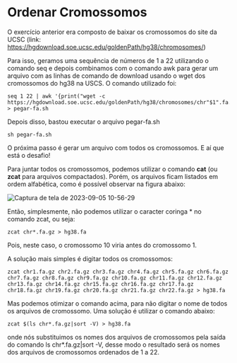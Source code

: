 # Ordenar Cromossomos

O exercício anterior era composto de baixar os cromossomos do site da UCSC (link: https://hgdownload.soe.ucsc.edu/goldenPath/hg38/chromosomes/)

Para isso, geramos uma sequência de números de 1 a 22 utilizando o comando seq e depois combinamos com o comando awk para gerar um arquivo com as linhas de comando de download usando o wget dos cromossomos do hg38 na USCS.
O comando utilizado foi:

    seq 1 22 | awk '{print("wget -c https://hgdownload.soe.ucsc.edu/goldenPath/hg38/chromosomes/chr"$1".fa.gz")}' > pegar-fa.sh

Depois disso, bastou executar o arquivo pegar-fa.sh

    sh pegar-fa.sh

O próxima passo é gerar um arquivo com todos os cromossomos. E aí que está o desafio!

Para juntar todos os cromossomos, podemos utilizar o comando **cat** (ou **zcat** para arquivos compactados). Porém, os arquivos ficam listados em ordem alfabética, como é possível observar na figura abaixo:

![Captura de tela de 2023-09-05 10-56-29](https://github.com/angelicanakagawa/ordenar-cromossomo/assets/60954085/c342a762-a1a8-489f-81a9-210d53898944)

Então, simplesmente, não podemos utilizar o caracter coringa * no comando zcat, ou seja:

    zcat chr*.fa.gz > hg38.fa

Pois, neste caso, o cromossomo 10 viria antes do cromossomo 1.

A solução mais simples é digitar todos os cromossomos:

    zcat chr1.fa.gz chr2.fa.gz chr3.fa.gz chr4.fa.gz chr5.fa.gz chr6.fa.gz chr7.fa.gz chr8.fa.gz chr9.fa.gz chr10.fa.gz chr11.fa.gz chr12.fa.gz chr13.fa.gz chr14.fa.gz chr15.fa.gz chr16.fa.gz chr17.fa.gz chr18.fa.gz chr19.fa.gz chr20.fa.gz chr21.fa.gz chr22.fa.gz > hg38.fa

Mas podemos otimizar o comando acima, para não digitar o nome de todos os arquivos de cromossomo. Uma solução é utilizar o comando abaixo:

    zcat $(ls chr*.fa.gz|sort -V) > hg38.fa

onde nós substituimos os nomes dos arquivos de cromossomos pela saída do comando ls chr*.fa.gz|sort -V, desse modo o resultado será os nomes dos arquivos de cromossomos ordenados de 1 a 22.
